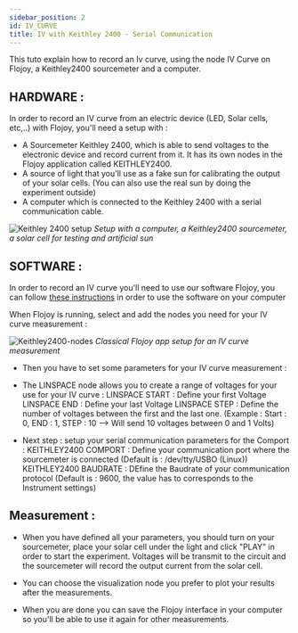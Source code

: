 ```yaml
---
sidebar_position: 2
id: IV_CURVE
title: IV with Keithley 2400 - Serial Communication
---
```


This tuto explain how to record an Iv curve, using the node IV Curve on Flojoy, a Keithley2400 sourcemeter and a computer. 

## HARDWARE : 
In order to record an IV curve from an electric device (LED, Solar cells, etc,..) with Flojoy, you'll need a setup with :

- A Sourcemeter Keithley 2400, which is able to send voltages to the electronic device and record current from it. It has its own nodes in the Flojoy application called KEITHLEY2400.
- A source of light that you'll use as a fake sun for calibrating the output of your solar cells. (You can also use the real sun by doing the experiment outside)
- A computer which is connected to the Keithley 2400 with a serial communication cable. 


![Keithley 2400 setup](https://res.cloudinary.com/dhopxs1y3/image/upload/v1682000222/flojoy-docs/Keithley2400/89A7FE5C-D466-424D-9A0A-FC99A38135A8_4_5005_c_szerj8.jpg)
*Setup with a computer, a Keithley2400 sourcemeter, a solar cell for testing and artificial sun*



## SOFTWARE :
In order to record an IV curve you'll need to use our software Flojoy, you can follow [these instructions](https://docs.flojoy.io/getting-started/install/) in order to use the software on your computer 


When Flojoy is running, select and add the nodes you need for your IV curve measurement :  

![Keithley2400-nodes](https://res.cloudinary.com/dhopxs1y3/image/upload/v1681999027/flojoy-docs/Keithley2400/KEITHLEY2400_nodes1_w8nnwd.png)
*Classical Flojoy app setup for an IV curve measurement*

- Then you have to set some parameters for your IV curve measurement : 
- The LINSPACE node allows you to create a range of voltages for your use for your IV curve : 
  LINSPACE START : Define your first Voltage 
  LINSPACE END : Define your last Voltage 
  LINSPACE STEP : Define the number of voltages between the first and the last one. 
  (Example : Start : 0, END : 1, STEP : 10 --> Will send 10 voltages between 0 and 1 Volts)
  
- Next step : setup your serial communication parameters for the Comport : 
  KEITHLEY2400 COMPORT : Define your communication port where the sourcemeter is connected (Default is : /dev/tty/USBO (Linux))
  KEITHLEY2400 BAUDRATE : DEfine the Baudrate of your communication protocol (Default is : 9600, the value has to corresponds to the Instrument settings)
    
## Measurement : 
- When you have defined all your parameters, you should turn on your sourcemeter, place your solar cell under the light and click "PLAY" in order to start the experiment. Voltages will be transmit to the circuit and the sourcemeter will record the output current from the solar cell. 

- You can choose the visualization node you prefer to plot your results after the measurements. 
  
- When you are done you can save the Flojoy interface in your computer so you'll be able to use it again for other measurements. 
